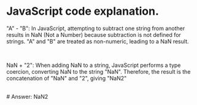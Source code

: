 # JavaScript code explanation.
<p>"A" - "B": In JavaScript, attempting to subtract one string from another results in NaN (Not a Number) because subtraction is not defined for strings. "A" and "B" are treated as non-numeric, leading to a NaN result.</p>
<br>
<p>NaN + "2": When adding NaN to a string, JavaScript performs a type coercion, converting NaN to the string "NaN". Therefore, the result is the concatenation of "NaN" and "2", giving "NaN2"</p>
<br>
# Answer: NaN2